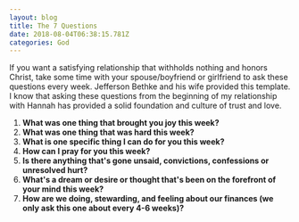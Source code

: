 ```yaml
---
layout: blog
title: The 7 Questions
date: 2018-08-04T06:38:15.781Z
categories: God
---
```

If you want a satisfying relationship that withholds nothing and honors Christ, take some time with your spouse/boyfriend or girlfriend  to ask these questions every week. Jefferson Bethke and his wife provided this template. I know that asking these questions from the beginning of my relationship with Hannah has provided a solid foundation and culture of trust and love.

1. **What was one thing that brought you joy this week?**
2. **What was one thing that was hard this week?**
3. **What is one specific thing I can do for you this week?**
4. **How can I pray for you this week?**
5. **Is there anything that's gone unsaid, convictions, confessions or unresolved hurt?**
6. **What's a dream or desire or thought that's been on the forefront of your mind this week?**
7. **How are we doing, stewarding, and feeling about our finances (we only ask this one about every 4-6 weeks)?**
